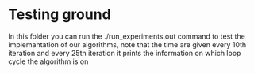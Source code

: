 # Testing ground
In this folder you can run the ./run\_experiments.out command to test the implemantation of our algorithms, note that the time are given every 10th iteration and every 25th iteration it prints the information on which loop cycle the algorithm is on
